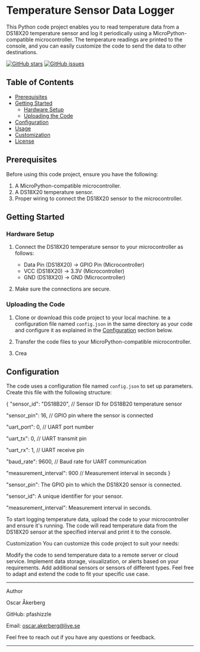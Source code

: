 # Temperature Sensor Data Logger

This Python code project enables you to read temperature data from a DS18X20 temperature sensor and log it periodically using a MicroPython-compatible microcontroller. The temperature readings are printed to the console, and you can easily customize the code to send the data to other destinations.

[![GitHub stars](https://img.shields.io/github/stars/pfashizzle/HVN_projekt2.svg)](https://github.com/pfashizzle/HVN_projekt2/stargazers)
[![GitHub issues](https://img.shields.io/github/issues/pfashizzle/HVN_projekt2.svg)](https://github.com/pfashizzle/HVN_projekt2/issues)

## Table of Contents

- [Prerequisites](#prerequisites)
- [Getting Started](#getting-started)
  - [Hardware Setup](#hardware-setup)
  - [Uploading the Code](#uploading-the-code)
- [Configuration](#configuration)
- [Usage](#usage)
- [Customization](#customization)
- [License](#license)

## Prerequisites

Before using this code project, ensure you have the following:

1. A MicroPython-compatible microcontroller.
2. A DS18X20 temperature sensor.
3. Proper wiring to connect the DS18X20 sensor to the microcontroller.

## Getting Started

### Hardware Setup

1. Connect the DS18X20 temperature sensor to your microcontroller as follows:
   - Data Pin (DS18X20) -> GPIO Pin (Microcontroller)
   - VCC (DS18X20) -> 3.3V (Microcontroller)
   - GND (DS18X20) -> GND (Microcontroller)

2. Make sure the connections are secure.

### Uploading the Code

1. Clone or download this code project to your local machine.
te a configuration file named `config.json` in the same directory as your code and configure it as explained in the [Configuration](#configuration) section below.

2. Transfer the code files to your MicroPython-compatible microcontroller.

3. Crea
## Configuration

The code uses a configuration file named `config.json` to set up parameters. Create this file with the following structure:

{
"sensor_id": "DS18B20",          // Sensor ID for DS18B20 temperature sensor

"sensor_pin": 16,                // GPIO pin where the sensor is connected

"uart_port": 0,                 // UART port number

"uart_tx": 0,                   // UART transmit pin

"uart_rx": 1,                   // UART receive pin

"baud_rate": 9600,              // Baud rate for UART communication

"measurement_interval": 900     // Measurement interval in seconds
}

"sensor_pin": The GPIO pin to which the DS18X20 sensor is connected.

"sensor_id": A unique identifier for your sensor.

"measurement_interval": Measurement interval in seconds.

To start logging temperature data, upload the code to your microcontroller and ensure it's running. 
The code will read temperature data from the DS18X20 sensor at the specified interval and print it to the console.

Customization
You can customize this code project to suit your needs:

Modify the code to send temperature data to a remote server or cloud service.
Implement data storage, visualization, or alerts based on your requirements.
Add additional sensors or sensors of different types.
Feel free to adapt and extend the code to fit your specific use case.

*************************************************************************************
Author

Oscar Åkerberg

GitHub: pfashizzle

Email: oscar.akerberg@live.se

Feel free to reach out if you have any questions or feedback.
*************************************************************************************
